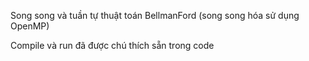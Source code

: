 Song song và tuần tự thuật toán BellmanFord (song song hóa sử dụng OpenMP)

Compile và run đã được chú thích sẵn trong code
